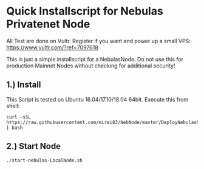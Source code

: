 Quick Installscript for Nebulas Privatenet Node
==================

All Test are done on Vultr. Register if you want and power up a small VPS: https://www.vultr.com/?ref=7097618

This is just a simple installscript for a NebulasNode. Do not use this for production Mainnet Nodes without checking for additional security!



1.)  Install 
------------------------
This Script is tested on Ubuntu 16.04/17.10/18.04 64bit. Execute this from shell:

```shell
curl -sSL https://raw.githubusercontent.com/mirei83/NebNode/master/DeployNebulasNode.sh | bash
```

2.) Start Node
------------------------
```shell
./start-nebulas-LocalNode.sh
```



